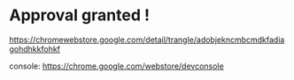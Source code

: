# Approval granted !
https://chromewebstore.google.com/detail/trangle/adobjekncmbcmdkfadiagohdhkkfohkf

console:  https://chrome.google.com/webstore/devconsole
